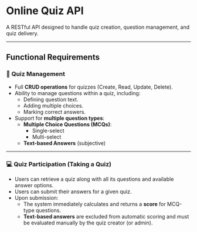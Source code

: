 # Online Quiz API
A RESTful API designed to handle quiz creation, question management, and quiz delivery.

---
## Functional Requirements

### 📘 Quiz Management

- Full **CRUD operations** for quizzes (Create, Read, Update, Delete).
- Ability to manage questions within a quiz, including:
    - Defining question text.
    - Adding multiple choices.
    - Marking correct answers.
- Support for **multiple question types**:
    - **Multiple Choice Questions (MCQs)**:
        - Single-select
        - Multi-select
    - **Text-based Answers** (subjective)

---

### ‍💻 Quiz Participation (Taking a Quiz)

- Users can retrieve a quiz along with all its questions and available answer options.
- Users can submit their answers for a given quiz.
- Upon submission:
    - The system immediately calculates and returns a **score** for MCQ-type questions.
    - **Text-based answers** are excluded from automatic scoring and must be evaluated manually by the quiz creator (or admin).

    